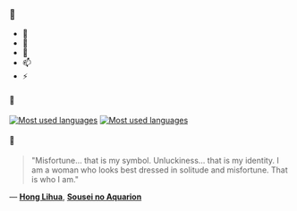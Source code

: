### 👋

- 🔭
- 🌱
- 💬
- 📫
- ⚡

#### 🧏

[![Most used languages](https://github-readme-stats-aynah.vercel.app/api/top-langs/?username=aynh&theme=solarized-dark&langs_count=6&layout=compact&hide_title=true)](https://github.com/anuraghazra/github-readme-stats#gh-dark-mode-only)
[![Most used languages](https://github-readme-stats-aynah.vercel.app/api/top-langs/?username=aynh&theme=solarized-light&langs_count=6&layout=compact&hide_title=true)](https://github.com/anuraghazra/github-readme-stats#gh-light-mode-only)

#### 💬

> "Misfortune… that is my symbol. Unluckiness… that is my identity. I am a woman who looks best dressed in solitude and misfortune. That is who I am."

&mdash; [**Hong Lihua**](https://myanimelist.net/character.php?q=Hong%20Lihua&cat=character), [**Sousei no Aquarion**](https://myanimelist.net/search/all?q=Sousei%20no%20Aquarion&cat=all)
